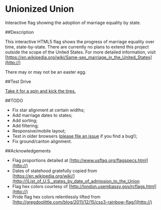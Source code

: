 # Unionized Union

Interactive flag showing the adoption of marriage equality by state. 

##Description

This interactive HTML5 flag shows the progress of marriage equality over time, state-by-state. There are currently no plans to extend this project outside the scope of the United States. For more detailed information, visit [https://en.wikipedia.org/wiki/Same-sex_marriage_in_the_United_States](http://)

There may or may not be an easter egg.

##Test Drive

[Take it for a spin and kick the tires.](https://rawgit.com/kimslawson/unionizedunion/master/index.html)

##TODO

* Fix star alignment at certain widths;
* Add marriage dates to states;
* Add sorting;
* Add filtering;
* Responsive/mobile layout;
* Test in older browsers ([please file an issue](https://github.com/kimslawson/unionizedunion/issues) if you find a bug!);
* Fix ground/canton alignment.

##Acknowledgements

* Flag proportions detailed at [http://www.usflag.org/flagspecs.html](http://)
* Dates of statehood gratefully copied from [https://en.wikipedia.org/wiki/](http://)List_of_U.S._states_by_date_of_admission_to_the_Union
* Flag hex colors courtesy of [http://london.usembassy.gov/rcflags.html](http://)
* Pride flag hex colors relentlessly lifted from [http://gregdoolittle.com/blog/2011/12/15/css3-rainbow-flag/](http://)
